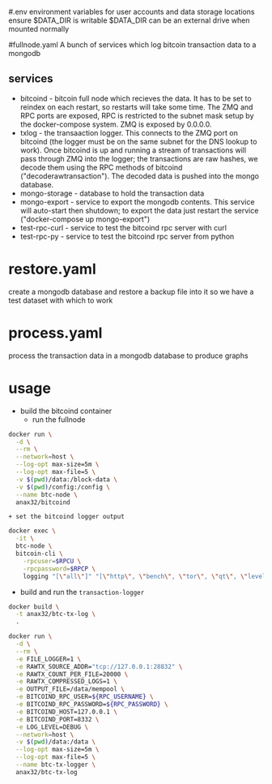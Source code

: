 #.env
environment variables for user accounts and data storage locations
ensure $DATA_DIR is writable
$DATA_DIR can be an external drive when mounted normally

#fullnode.yaml
A bunch of services which log bitcoin transaction data to a mongodb

services
--------
+ bitcoind - bitcoin full node which recieves the data. It has to be
             set to reindex on each restart, so restarts will take some
             time. The ZMQ and RPC ports are exposed, RPC is restricted
             to the subnet mask setup by the docker-compose system.
             ZMQ is exposed by 0.0.0.0.
+ txlog - the transaaction logger. This connects to the ZMQ port on
          bitcoind (the logger must be on the same subnet for the DNS
          lookup to work). Once bitcoind is up and running a stream
          of transactions will pass through ZMQ into the logger; the
          transactions are raw hashes, we decode them using the RPC
          methods of bitcoind ("decoderawtransaction"). The decoded
          data is pushed into the mongo database.
+ mongo-storage - database to hold the transaction data
+ mongo-export - service to export the mongodb contents. This service
                 will auto-start then shutdown; to export the data just
                 restart the service ("docker-compose up mongo-export")
+ test-rpc-curl - service to test the bitcoind rpc server with curl
+ test-rpc-py - service to test the bitcoind rpc server from python

# restore.yaml
create a mongodb database and restore a backup file into it so we
have a test dataset with which to work

# process.yaml
process the transaction data in a mongodb database to produce graphs


# usage

+ build the bitcoind container
    + run the fullnode
```bash
docker run \
  -d \
  --rm \
  --network=host \
  --log-opt max-size=5m \
  --log-opt max-file=5 \
  -v $(pwd)/data:/block-data \
  -v $(pwd)/config:/config \
  --name btc-node \
  anax32/bitcoind
```
    + set the bitcoind logger output
```bash
docker exec \
  -it \
  btc-node \
  bitcoin-cli \
    -rpcuser=$RPCU \
    -rpcpassword=$RPCP \
    logging "[\"all\"]" "[\"http\", \"bench\", \"tor\", \"qt\", \"leveldb\", \"net\", \"addrman\", \"selectcoins\", \"rand\", \"prune\", \"libevent\", \"walletdb\"]"
```

+ build and run the `transaction-logger`

```bash
docker build \
  -t anax32/btc-tx-log \
  .

docker run \
  -d \
  --rm \
  -e FILE_LOGGER=1 \
  -e RAWTX_SOURCE_ADDR="tcp://127.0.0.1:28832" \
  -e RAWTX_COUNT_PER_FILE=20000 \
  -e RAWTX_COMPRESSED_LOGS=1 \
  -e OUTPUT_FILE=/data/mempool \
  -e BITCOIND_RPC_USER=${RPC_USERNAME} \
  -e BITCOIND_RPC_PASSWORD=${RPC_PASSWORD} \
  -e BITCOIND_HOST=127.0.0.1 \
  -e BITCOIND_PORT=8332 \
  -e LOG_LEVEL=DEBUG \
  --network=host \
  -v $(pwd)/data:/data \
  --log-opt max-size=5m \
  --log-opt max-file=5 \
  --name btc-tx-logger \
  anax32/btc-tx-log
```
